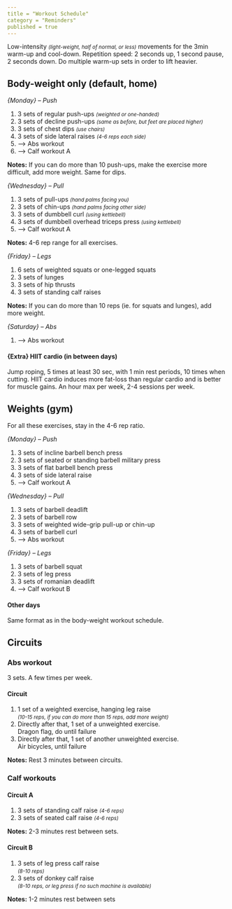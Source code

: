 ```yaml
---
title = "Workout Schedule"
category = "Reminders"
published = true
---
```


Low-intensity <small>*(light-weight, half of normal, or less)*</small>
movements for the 3min warm-up and cool-down.
Repetition speed: 2 seconds up, 1 second pause, 2 seconds down.
Do multiple warm-up sets in order to lift heavier.




## Body-weight only (default, home)

_{Monday} – Push_

1. 3 sets of regular push-ups <small>*(weighted or one-handed)*</small>
2. 3 sets of decline push-ups <small>*(same as before, but feet are placed higher)*</small>
3. 3 sets of chest dips <small>*(use chairs)*</small>
4. 3 sets of side lateral raises <small>*(4-6 reps each side)*</small>
5. —> Abs workout
6. —> Calf workout A

__Notes:__
If you can do more than 10 push-ups, make the exercise more difficult, add more weight.
Same for dips.


_{Wednesday} – Pull_

1. 3 sets of pull-ups <small>*(hand palms facing you)*</small>
2. 3 sets of chin-ups <small>*(hand palms facing other side)*</small>
3. 3 sets of dumbbell curl <small>*(using kettlebell)*</small>
4. 3 sets of dumbbell overhead triceps press <small>*(using kettlebell)*</small>
5. —> Calf workout A

__Notes:__
4-6 rep range for all exercises.


_{Friday} – Legs_

1. 6 sets of weighted squats or one-legged squats
2. 3 sets of lunges
3. 3 sets of hip thrusts
4. 3 sets of standing calf raises

__Notes:__
If you can do more than 10 reps (ie. for squats and lunges), add more weight.


_{Saturday} – Abs_

1. —> Abs workout


#### {Extra} HIIT cardio (in between days)

Jump roping, 5 times at least 30 sec, with 1 min rest periods, 10 times when cutting.
HIIT cardio induces more fat-loss than regular cardio and is better for muscle gains.
An hour max per week, 2-4 sessions per week.




## Weights (gym)

For all these exercises, stay in the 4-6 rep ratio.

_{Monday} – Push_

1. 3 sets of incline barbell bench press
2. 3 sets of seated or standing barbell military press 
3. 3 sets of flat barbell bench press
4. 3 sets of side lateral raise
5. —> Calf workout A


_{Wednesday} – Pull_

1. 3 sets of barbell deadlift
2. 3 sets of barbell row
3. 3 sets of weighted wide-grip pull-up or chin-up
4. 3 sets of barbell curl
5. —> Abs workout


_{Friday} – Legs_

1. 3 sets of barbell squat
2. 3 sets of leg press
3. 3 sets of romanian deadlift
4. —> Calf workout B


#### Other days

Same format as in the body-weight workout schedule.




## Circuits

### Abs workout

3 sets.
A few times per week.

#### Circuit

1. 1 set of a weighted exercise, hanging leg raise  
   <small>*(10-15 reps, if you can do more than 15 reps, add more weight)*</small>
2. Directly after that, 1 set of a unweighted exercise.  
   Dragon flag, do until failure
3. Directly after that, 1 set of another unweighted exercise.  
   Air bicycles, until failure

__Notes:__
Rest 3 minutes between circuits.


### Calf workouts

#### Circuit A

1. 3 sets of standing calf raise <small>*(4-6 reps)*</small>
2. 3 sets of seated calf raise <small>*(4-6 reps)*</small>

__Notes:__
2-3 minutes rest between sets.

#### Circuit B

1. 3 sets of leg press calf raise  
   <small>*(8-10 reps)*</small>
2. 3 sets of donkey calf raise  
   <small>*(8-10 reps, or leg press if no such machine is available)*</small>

__Notes:__
1-2 minutes rest between sets

